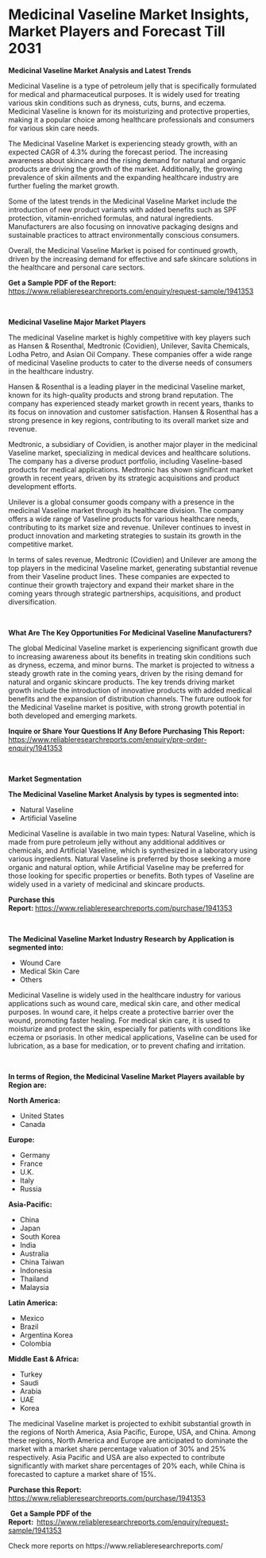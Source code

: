 <p><h1>Medicinal Vaseline Market Insights, Market Players and Forecast Till 2031</h1></p><p><strong>Medicinal Vaseline Market Analysis and Latest Trends</strong></p>
<p><p>Medicinal Vaseline is a type of petroleum jelly that is specifically formulated for medical and pharmaceutical purposes. It is widely used for treating various skin conditions such as dryness, cuts, burns, and eczema. Medicinal Vaseline is known for its moisturizing and protective properties, making it a popular choice among healthcare professionals and consumers for various skin care needs.</p><p>The Medicinal Vaseline Market is experiencing steady growth, with an expected CAGR of 4.3% during the forecast period. The increasing awareness about skincare and the rising demand for natural and organic products are driving the growth of the market. Additionally, the growing prevalence of skin ailments and the expanding healthcare industry are further fueling the market growth.</p><p>Some of the latest trends in the Medicinal Vaseline Market include the introduction of new product variants with added benefits such as SPF protection, vitamin-enriched formulas, and natural ingredients. Manufacturers are also focusing on innovative packaging designs and sustainable practices to attract environmentally conscious consumers.</p><p>Overall, the Medicinal Vaseline Market is poised for continued growth, driven by the increasing demand for effective and safe skincare solutions in the healthcare and personal care sectors.</p></p>
<p><strong>Get a Sample PDF of the Report:&nbsp;</strong> <a href="https://www.reliableresearchreports.com/enquiry/request-sample/1941353">https://www.reliableresearchreports.com/enquiry/request-sample/1941353</a></p>
<p>&nbsp;</p>
<p><strong>Medicinal Vaseline Major Market Players</strong></p>
<p><p>The medicinal Vaseline market is highly competitive with key players such as Hansen & Rosenthal, Medtronic (Covidien), Unilever, Savita Chemicals, Lodha Petro, and Asian Oil Company. These companies offer a wide range of medicinal Vaseline products to cater to the diverse needs of consumers in the healthcare industry.</p><p>Hansen & Rosenthal is a leading player in the medicinal Vaseline market, known for its high-quality products and strong brand reputation. The company has experienced steady market growth in recent years, thanks to its focus on innovation and customer satisfaction. Hansen & Rosenthal has a strong presence in key regions, contributing to its overall market size and revenue.</p><p>Medtronic, a subsidiary of Covidien, is another major player in the medicinal Vaseline market, specializing in medical devices and healthcare solutions. The company has a diverse product portfolio, including Vaseline-based products for medical applications. Medtronic has shown significant market growth in recent years, driven by its strategic acquisitions and product development efforts.</p><p>Unilever is a global consumer goods company with a presence in the medicinal Vaseline market through its healthcare division. The company offers a wide range of Vaseline products for various healthcare needs, contributing to its market size and revenue. Unilever continues to invest in product innovation and marketing strategies to sustain its growth in the competitive market.</p><p>In terms of sales revenue, Medtronic (Covidien) and Unilever are among the top players in the medicinal Vaseline market, generating substantial revenue from their Vaseline product lines. These companies are expected to continue their growth trajectory and expand their market share in the coming years through strategic partnerships, acquisitions, and product diversification.</p></p>
<p>&nbsp;</p>
<p><strong>What Are The Key Opportunities For Medicinal Vaseline Manufacturers?</strong></p>
<p><p>The global Medicinal Vaseline market is experiencing significant growth due to increasing awareness about its benefits in treating skin conditions such as dryness, eczema, and minor burns. The market is projected to witness a steady growth rate in the coming years, driven by the rising demand for natural and organic skincare products. The key trends driving market growth include the introduction of innovative products with added medical benefits and the expansion of distribution channels. The future outlook for the Medicinal Vaseline market is positive, with strong growth potential in both developed and emerging markets.</p></p>
<p><strong>Inquire or Share Your Questions If Any Before Purchasing This Report:</strong> <a href="https://www.reliableresearchreports.com/enquiry/pre-order-enquiry/1941353">https://www.reliableresearchreports.com/enquiry/pre-order-enquiry/1941353</a></p>
<p>&nbsp;</p>
<p><strong>Market Segmentation</strong></p>
<p><strong>The Medicinal Vaseline Market Analysis by types is segmented into:</strong></p>
<p><ul><li>Natural Vaseline</li><li>Artificial Vaseline</li></ul></p>
<p><p>Medicinal Vaseline is available in two main types: Natural Vaseline, which is made from pure petroleum jelly without any additional additives or chemicals, and Artificial Vaseline, which is synthesized in a laboratory using various ingredients. Natural Vaseline is preferred by those seeking a more organic and natural option, while Artificial Vaseline may be preferred for those looking for specific properties or benefits. Both types of Vaseline are widely used in a variety of medicinal and skincare products.</p></p>
<p><strong>Purchase this Report:&nbsp;</strong><a href="https://www.reliableresearchreports.com/purchase/1941353">https://www.reliableresearchreports.com/purchase/1941353</a></p>
<p>&nbsp;</p>
<p><strong>The Medicinal Vaseline Market Industry Research by Application is segmented into:</strong></p>
<p><ul><li>Wound Care</li><li>Medical Skin Care</li><li>Others</li></ul></p>
<p><p>Medicinal Vaseline is widely used in the healthcare industry for various applications such as wound care, medical skin care, and other medical purposes. In wound care, it helps create a protective barrier over the wound, promoting faster healing. For medical skin care, it is used to moisturize and protect the skin, especially for patients with conditions like eczema or psoriasis. In other medical applications, Vaseline can be used for lubrication, as a base for medication, or to prevent chafing and irritation.</p></p>
<p>&nbsp;</p>
<p><strong>In terms of Region, the Medicinal Vaseline Market Players available by Region are:</strong></p>
<p>
    <p> <strong> North America: </strong>
        <ul>
            <li>United States</li>
            <li>Canada</li>
        </ul>
        </p> 
    <p> <strong> Europe: </strong>
        <ul>
            <li>Germany</li>
            <li>France</li>
            <li>U.K.</li>
            <li>Italy</li>
            <li>Russia</li>
        </ul>
        </p> 
    <p> <strong> Asia-Pacific: </strong>
        <ul>
            <li>China</li>
            <li>Japan</li>
            <li>South Korea</li>
            <li>India</li>
            <li>Australia</li>
            <li>China Taiwan</li>
            <li>Indonesia</li>
            <li>Thailand</li>
            <li>Malaysia</li>
        </ul>
        </p> 
    <p> <strong> Latin America: </strong>
        <ul>
            <li>Mexico</li>
            <li>Brazil</li>
            <li>Argentina Korea</li>
            <li>Colombia</li>
        </ul>
        </p> 
    <p> <strong> Middle East & Africa: </strong>
        <ul>
            <li>Turkey</li>
            <li>Saudi</li>
            <li>Arabia</li>
            <li>UAE</li>
            <li>Korea</li>
        </ul>
    </p>
    </p>
<p><p>The medicinal Vaseline market is projected to exhibit substantial growth in the regions of North America, Asia Pacific, Europe, USA, and China. Among these regions, North America and Europe are anticipated to dominate the market with a market share percentage valuation of 30% and 25% respectively. Asia Pacific and USA are also expected to contribute significantly with market share percentages of 20% each, while China is forecasted to capture a market share of 15%.</p></p>
<p><strong>Purchase this Report: </strong><a href="https://www.reliableresearchreports.com/purchase/1941353">https://www.reliableresearchreports.com/purchase/1941353</a></p>
<p>&nbsp;<strong>Get a Sample PDF of the Report:&nbsp;&nbsp;</strong><a href="https://www.reliableresearchreports.com/enquiry/request-sample/1941353">https://www.reliableresearchreports.com/enquiry/request-sample/1941353</a></p>
<p><strong></strong></p>
<p>Check more reports on https://www.reliableresearchreports.com/</p>